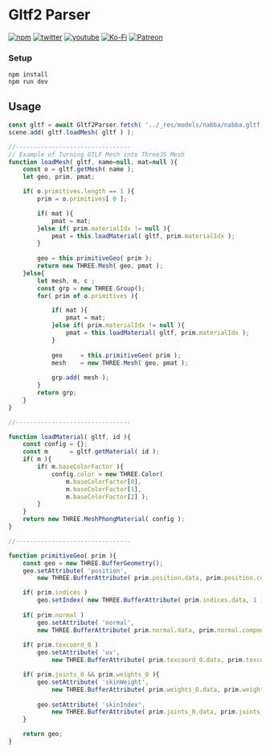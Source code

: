 # Gltf2 Parser

[![npm](https://img.shields.io/badge/Npm-install-blue?style=flat-square&logo=npm)](https://www.npmjs.com/package/gltf2parser)
[![twitter](https://img.shields.io/badge/Twitter-profile-blue?style=flat-square&logo=twitter)](https://twitter.com/SketchpunkLabs)
[![youtube](https://img.shields.io/badge/Youtube-subscribe-red?style=flat-square&logo=youtube)](https://youtube.com/c/sketchpunklabs)
[![Ko-Fi](https://img.shields.io/badge/Ko_Fi-donate-orange?style=flat-square&logo=youtube)](https://ko-fi.com/sketchpunk)
[![Patreon](https://img.shields.io/badge/Patreon-donate-red?style=flat-square&logo=youtube)](https://www.patreon.com/sketchpunk)



### Setup ###

```
npm install
npm run dev
```

## Usage ###

```javascript
const gltf = await Gltf2Parser.fetch( '../_res/models/nabba/nabba.gltf' );
scene.add( gltf.loadMesh( gltf ) );

//--------------------------------
// Example of Turning GTLF Mesh into ThreeJS Mesh
function loadMesh( gltf, name=null, mat=null ){
    const o = gltf.getMesh( name );
    let geo, prim, pmat;

    if( o.primitives.length == 1 ){
        prim = o.primitives[ 0 ];

        if( mat ){          
            pmat = mat;
        }else if( prim.materialIdx != null ){
            pmat = this.loadMaterial( gltf, prim.materialIdx );
        }
        
        geo = this.primitiveGeo( prim );
        return new THREE.Mesh( geo, pmat );
    }else{
        let mesh, m, c ;
        const grp = new THREE.Group();
        for( prim of o.primitives ){

            if( mat ){
                pmat = mat;
            }else if( prim.materialIdx != null ){
                pmat = this.loadMaterial( gltf, prim.materialIdx );
            }
        
            geo     = this.primitiveGeo( prim );
            mesh    = new THREE.Mesh( geo, pmat );
            
            grp.add( mesh );
        }
        return grp;
    }
}

//--------------------------------

function loadMaterial( gltf, id ){
    const config = {};
    const m      = gltf.getMaterial( id );
    if( m ){
        if( m.baseColorFactor ){
            config.color = new THREE.Color( 
                m.baseColorFactor[0], 
                m.baseColorFactor[1], 
                m.baseColorFactor[2] );
        }
    }
    return new THREE.MeshPhongMaterial( config );
}

//--------------------------------

function primitiveGeo( prim ){
    const geo = new THREE.BufferGeometry();
    geo.setAttribute( 'position', 
        new THREE.BufferAttribute( prim.position.data, prim.position.componentLen ) );

    if( prim.indices )
        geo.setIndex( new THREE.BufferAttribute( prim.indices.data, 1 ) );
    
    if( prim.normal )
        geo.setAttribute( 'normal', 
        new THREE.BufferAttribute( prim.normal.data, prim.normal.componentLen ) );
    
    if( prim.texcoord_0 )
        geo.setAttribute( 'uv', 
            new THREE.BufferAttribute( prim.texcoord_0.data, prim.texcoord_0.componentLen ) );

    if( prim.joints_0 && prim.weights_0 ){
        geo.setAttribute( 'skinWeight', 
            new THREE.BufferAttribute( prim.weights_0.data, prim.weights_0.componentLen ) );
        
        geo.setAttribute( 'skinIndex',
            new THREE.BufferAttribute( prim.joints_0.data, prim.joints_0.componentLen ) );
    }

    return geo;
}
```